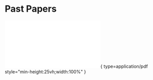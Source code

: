 # Past Papers
![Alt text](<NAH_Computing-Science_QP_2019.PDF>){ type=application/pdf style="min-height:25vh;width:100%" }

